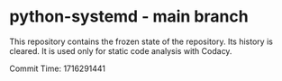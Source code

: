 # python-systemd - main branch

This repository contains the frozen state of the repository.
Its history is cleared. It is used only for static code
analysis with Codacy.

Commit Time: 1716291441